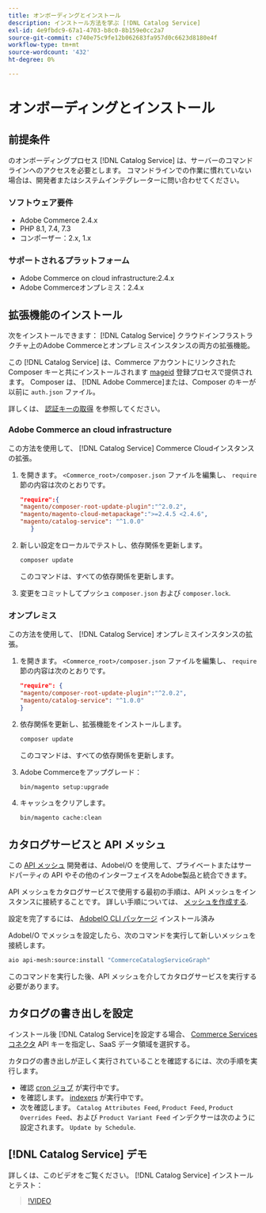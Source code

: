 ```yaml
---
title: オンボーディングとインストール
description: インストール方法を学ぶ [!DNL Catalog Service]
exl-id: 4e9fbdc9-67a1-4703-b8c0-8b159e0cc2a7
source-git-commit: c740e75c9fe12b062683fa957d0c6623d8180e4f
workflow-type: tm+mt
source-wordcount: '432'
ht-degree: 0%

---
```


# オンボーディングとインストール

## 前提条件

のオンボーディングプロセス [!DNL Catalog Service] は、サーバーのコマンドラインへのアクセスを必要とします。 コマンドラインでの作業に慣れていない場合は、開発者またはシステムインテグレーターに問い合わせてください。

### ソフトウェア要件

- Adobe Commerce 2.4.x
- PHP 8.1, 7.4, 7.3
- コンポーザー：2.x, 1.x

### サポートされるプラットフォーム

- Adobe Commerce on cloud infrastructure:2.4.x
- Adobe Commerceオンプレミス：2.4.x

## 拡張機能のインストール

次をインストールできます： [!DNL Catalog Service] クラウドインフラストラクチャ上のAdobe Commerceとオンプレミスインスタンスの両方の拡張機能。

この [!DNL Catalog Service] は、Commerce アカウントにリンクされた Composer キーと共にインストールされます [mageid](https://developer.adobe.com/commerce/marketplace/guides/sellers/profile-personal/#field-descriptions) 登録プロセスで提供されます。 Composer は、 [!DNL Adobe Commerce]または、Composer のキーが以前に `auth.json` ファイル。

詳しくは、 [認証キーの取得](https://devdocs.magento.com/guides/v2.4/install-gde/prereq/connect-auth.html) を参照してください。

### Adobe Commerce an cloud infrastructure

この方法を使用して、 [!DNL Catalog Service] Commerce Cloudインスタンスの拡張。

1. を開きます。 `<Commerce_root>/composer.json` ファイルを編集し、 `require` 節の内容は次のとおりです。

   ```json
   "require":{
   "magento/composer-root-update-plugin":"^2.0.2",
   "magento/magento-cloud-metapackage":">=2.4.5 <2.4.6",
   "magento/catalog-service": "^1.0.0"
      }
   ```

1. 新しい設定をローカルでテストし、依存関係を更新します。

   ```bash
   composer update
   ```

   このコマンドは、すべての依存関係を更新します。

1. 変更をコミットしてプッシュ `composer.json` および `composer.lock`.

### オンプレミス

この方法を使用して、 [!DNL Catalog Service] オンプレミスインスタンスの拡張。

1. を開きます。 `<Commerce_root>/composer.json` ファイルを編集し、 `require` 節の内容は次のとおりです。

   ```json
   "require": {
   "magento/composer-root-update-plugin":"^2.0.2",
   "magento/catalog-service": "^1.0.0"
   }
   ```

1. 依存関係を更新し、拡張機能をインストールします。

   ```bash
   composer update
   ```

   このコマンドは、すべての依存関係を更新します。

1. Adobe Commerceをアップグレード：

   ```bash
   bin/magento setup:upgrade
   ```

1. キャッシュをクリアします。

   ```bash
   bin/magento cache:clean
   ```


## カタログサービスと API メッシュ

この [API メッシュ](https://developer.adobe.com/graphql-mesh-gateway/gateway/overview/) 開発者は、AdobeI/O を使用して、プライベートまたはサードパーティの API やその他のインターフェイスをAdobe製品と統合できます。

API メッシュをカタログサービスで使用する最初の手順は、API メッシュをインスタンスに接続することです。 詳しい手順については、 [メッシュを作成する](https://developer.adobe.com/graphql-mesh-gateway/gateway/create-mesh/).

設定を完了するには、 [AdobeIO CLI パッケージ](https://developer.adobe.com/runtime/docs/guides/tools/cli_install/) インストール済み

AdobeI/O でメッシュを設定したら、次のコマンドを実行して新しいメッシュを接続します。

```bash
aio api-mesh:source:install "CommerceCatalogServiceGraph"
```

このコマンドを実行した後、API メッシュを介してカタログサービスを実行する必要があります。

## カタログの書き出しを設定

インストール後 [!DNL Catalog Service]を設定する場合、 [Commerce Services コネクタ](../landing/saas.md) API キーを指定し、SaaS データ領域を選択する。

カタログの書き出しが正しく実行されていることを確認するには、次の手順を実行します。

- 確認 [cron ジョブ](https://experienceleague.adobe.com/docs/commerce-operations/configuration-guide/cli/configure-cron-jobs.html) が実行中です。
- を確認します。 [indexers](https://experienceleague.adobe.com/docs/commerce-operations/configuration-guide/cli/manage-indexers.html) が実行中です。
- 次を確認します。 `Catalog Attributes Feed`, `Product Feed`, `Product Overrides Feed`、および `Product Variant Feed` インデクサーは次のように設定されます。 `Update by Schedule`.

## [!DNL Catalog Service] デモ

詳しくは、このビデオをご覧ください。 [!DNL Catalog Service] インストールとテスト：

>[!VIDEO](https://video.tv.adobe.com/v/3409390?quality=12&learn=on)
